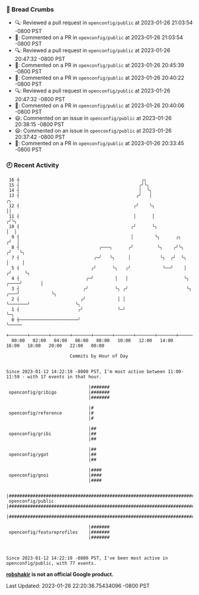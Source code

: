 ### 🍞 Bread Crumbs

 * 🔍: Reviewed a pull request in  `openconfig/public` at 2023-01-26 21:03:54 -0800 PST
 * 💬: Commented on a PR in  `openconfig/public` at 2023-01-26 21:03:54 -0800 PST
 * 🔍: Reviewed a pull request in  `openconfig/public` at 2023-01-26 20:47:32 -0800 PST
 * 💬: Commented on a PR in  `openconfig/public` at 2023-01-26 20:45:39 -0800 PST
 * 💬: Commented on a PR in  `openconfig/public` at 2023-01-26 20:40:22 -0800 PST
 * 🔍: Reviewed a pull request in  `openconfig/public` at 2023-01-26 20:47:32 -0800 PST
 * 💬: Commented on a PR in  `openconfig/public` at 2023-01-26 20:40:06 -0800 PST
 * 😃: Commented on an issue in `openconfig/public` at 2023-01-26 20:38:15 -0800 PST
 * 😃: Commented on an issue in `openconfig/public` at 2023-01-26 20:37:42 -0800 PST
 * 💬: Commented on a PR in  `openconfig/public` at 2023-01-26 20:33:45 -0800 PST

### 🕘 Recent Activity
```
 16 ┼                                              ╭╮
 15 ┤                                             ╭╯╰╮
 14 ┤                                             │  ╰╮
 13 ┤                                            ╭╯   │                                   ╭╮
 12 ┤                                           ╭╯    ╰╮                                  ││
 11 ┤                                           │      │                                 ╭╯╰╮
 10 ┤                                          ╭╯      ╰╮                                │  │
  9 ┤                                          │        ╰╮      ╭╮                      ╭╯  │
  8 ┤                              ╭───╮      ╭╯         ╰╮    ╭╯╰╮                    ╭╯   ╰╮
  7 ┤                            ╭─╯   ╰╮     │           ╰╮  ╭╯  ╰╮                   │     │
  5 ┤                           ╭╯      ╰╮   ╭╯            ╰──╯    │                  ╭╯     ╰╮
  4 ┤                         ╭─╯        │   │                     ╰╮            ╭────╯       │
  3 ┤                        ╭╯          ╰╮ ╭╯                      ╰╮       ╭───╯            ╰╮
  2 ┤                       ╭╯            │ │                        ╰───────╯                 ╰╮
  1 ┤                      ╭╯             ╰─╯                                                   ╰─╮
  0 ┼──────────────────────╯                                                                      ╰─────
    +───────+───────+───────+───────+───────+───────+───────+───────+───────+───────+───────+───────+────
  00:00   02:00   04:00   06:00   08:00   10:00   12:00   14:00   16:00   18:00   20:00   22:00   00:00   

						Commits by Hour of Day


Since 2023-01-12 14:22:19 -0800 PST, I'm most active between 11:00-11:59 - with 17 events in that hour.

```



```
                               |#######
 openconfig/gribigo            |#######
                               |#######

                               |#
 openconfig/reference          |#
                               |#

                               |##
 openconfig/gribi              |##
                               |##

                               |##
 openconfig/ygot               |##
                               |##

                               |####
 openconfig/gnoi               |####
                               |####

                               |#############################################################################
 openconfig/public             |#############################################################################
                               |#############################################################################

                               |#######
 openconfig/featureprofiles    |#######
                               |#######



Since 2023-01-12 14:22:19 -0800 PST, I've been most active in openconfig/public, with 77 events.

```
**[robshakir](mailto:robjs@google.com) is not an official Google product.**  


Last Updated: 2023-01-26 22:20:36.75434096 -0800 PST
